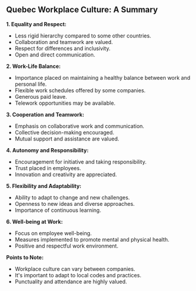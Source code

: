 ## Quebec Workplace Culture: A Summary

**1. Equality and Respect:**

* Less rigid hierarchy compared to some other countries.
* Collaboration and teamwork are valued.
* Respect for differences and inclusivity.
* Open and direct communication.

**2. Work-Life Balance:**

* Importance placed on maintaining a healthy balance between work and personal life.
* Flexible work schedules offered by some companies.
* Generous paid leave.
* Telework opportunities may be available.

**3. Cooperation and Teamwork:**

* Emphasis on collaborative work and communication.
* Collective decision-making encouraged.
* Mutual support and assistance are valued.

**4. Autonomy and Responsibility:**

* Encouragement for initiative and taking responsibility.
* Trust placed in employees.
* Innovation and creativity are appreciated.

**5. Flexibility and Adaptability:**

* Ability to adapt to change and new challenges.
* Openness to new ideas and diverse approaches.
* Importance of continuous learning.

**6. Well-being at Work:**

* Focus on employee well-being.
* Measures implemented to promote mental and physical health.
* Positive and respectful work environment.

**Points to Note:**

* Workplace culture can vary between companies.
* It's important to adapt to local codes and practices.
* Punctuality and attendance are highly valued.

